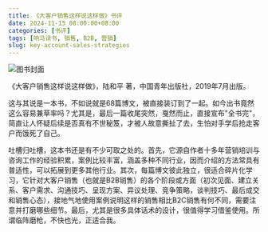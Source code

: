 ```yaml
---
title: 《大客户销售这样说这样做》书评
date: 2024-11-15 08:00:00+08:00
categories: [书评]
tags: [响马读书, 销售, B2B, 营销]
slug: key-account-sales-strategies
---
```


<div class="p-3 text-center">
  <img class="img-fluid" src="/uploads/2024/1115/book-cover.png" alt="图书封面">
</div>

《大客户销售这样说这样做》，陆和平 著，中国青年出版社，2019年7月出版。

这与其说是一本书，不如说就是68篇博文，被直接装订到了一起。如今出书竟然这么容易兼草率吗？尤其是，最后一篇收尾突然，戛然而止，直接宣布"全书完"，简直让人怀疑后续是否真有不世秘笈，才被人故意撕扯了去，生怕对手学后抢走客户而饿死了自己。

吐槽归吐槽，这本书还是有不少可取之处的。首先，它源自作者十多年营销培训与咨询工作的经验积累，案例比较丰富，涵盖多种不同行业，因而介绍的方法常具有普适性，可以拓展到更多其他行业。其次，每篇博文彼此独立，很适合碎片化学习，它针对大客户销售（也就是B2B销售）的各个阶段或方面（初次见面、建立关系、客户需求、沟通技巧、呈现方案、异议处理、竞争策略，谈判技巧、最后成交和销售心态），接地气地使用案例说明这样的销售相比B2C销售有何不同，需要注意并打磨哪些细节。最后，尤其是很多具体话术的设计，很值得学习借鉴使用。所谓临阵磨枪，不快也光，正适合我。
